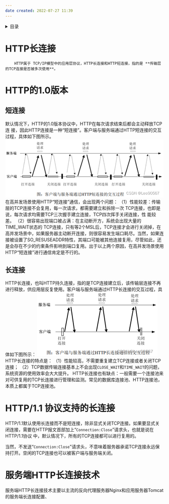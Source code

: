 ```yaml
---
date created: 2022-07-27 11:39
---
```

<details><summary>目录</summary>

- [HTTP长连接](#http长连接)
- [HTTP的1.0版本](#http的10版本)
  - [短连接](#短连接)
  - [长连接](#长连接)
- [HTTP/1.1 协议支持的长连接](#http11-协议支持的长连接)
- [服务端HTTP长连接技术](#服务端http长连接技术)

</details>

# HTTP长连接
        HTTP属于 TCP/IP模型中的应用层协议，HTTP长连接和HTTP短连接，指的是 **传输层的TCP连接是否被多次使用**。
# HTTP的1.0版本
## 短连接
 默认情况下，HTTP的1.0版本协议中，HTTP在每次请求结束后都会主动释放TCP连 接，因此HTTP连接是一种“短连接”。客户端与服务端通过HTTP短连接的交互过程，具体如下图所示。
 ![](https://raw.githubusercontent.com/ParadiseWitch/Images/master/img/202207271139555.png)
在高并发场景使用HTTP“短连接”通信，会出现两个问题：
    （1）性能较差：传输层的TCP连接不会复用，每一次请求，都需要建立和拆除一次 TCP连接，也即是说，每次请求均需要TCP三次握手建立连接，TCP四次挥手关闭连接，性 能较差。
	（2）很容易出现端口被占满：在主动断开方，系统会出现大量的TIME_WAIT状态的 TCP连接，只有等2个MSL后，TCP连接才会进行关闭掉，在高并发场景中，如果服务器主动断开连接，则很容易发生端口耗尽。当然，如果连接被设置了SO_RESUSEADDR特性，其端口可能被其他连接复用，尽管如此，还是会存在不少的约束条件影响到端口复用。出于以上两个原因，在高并发场景使用HTTP“短连接”进行通信肯定是不行的。
## 长连接
HTTP长连接，也叫HTTP持久连接，指的是TCP连接建立后，该传输层连接不再进行释放，供应用层反复使用。客户端与服务端通过HTTP长连接的交互过程，具体如下图所示：
![](https://raw.githubusercontent.com/ParadiseWitch/Images/master/img/202207271140291.png)
 HTTP长连接的特点是：
    （1）性能较高，不需要重复建立TCP连接或者关闭TCP连接；
	（2）TCP数据传输连接基本上不会出现`CLOSE_WAIT`和`TIME_WAIT`的问题，系统资源的使用效率会大大提升。 HTTP长连接也有缺点：一般需要一个连接池来对可供复用的TCP长连接进行管理和监测。常见的数据库连接池、HTTP连接池，本质上都属于TCP连接池。
 # HTTP/1.1 协议支持的长连接
HTTP/1.1默认使用长连接而不是短连接，除非显式关闭TCP连接。如果要显式关闭连接，需要在HTTP报文首部加上“`Connection:Close`”请求头，也就是说在HTTP/1.1协议 中，默认情况下，所有的TCP连接都可以进行复用的。

当然，不发送“`Connection:Close`”请求头，不意味着服务器承诺TCP连接永远保持打开。空闲的TCP连接也可以被客户端与服务端关闭。

# 服务端HTTP长连接技术
服务端HTTP长连接技术主要以主流的反向代理服务器Nginx和应用服务器Tomcat的服务端长连接配置、
